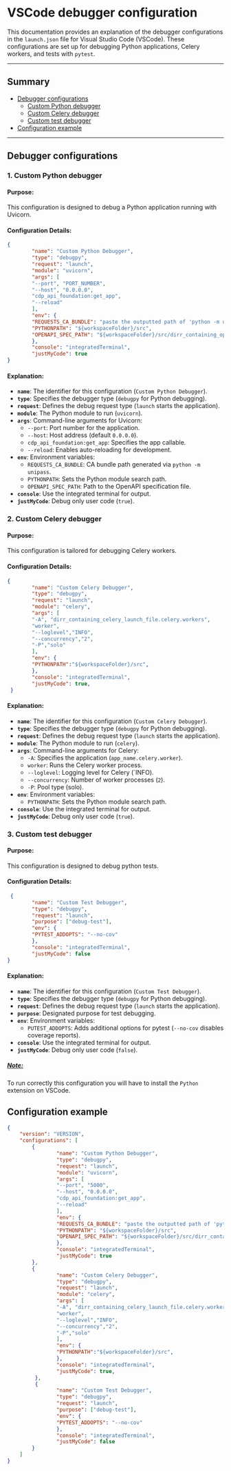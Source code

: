 # VSCode debugger configuration

This documentation provides an explanation of the debugger configurations in the `launch.json` file for Visual Studio Code (VSCode). These configurations are set up for debugging Python applications, Celery workers, and tests with `pytest`.

---

## Summary
- [Debugger configurations](#debugger-configurations)
  - [Custom Python debugger](#1-custom-python-debugger)
  - [Custom Celery debugger](#2-custom-celery-debugger)
  - [Custom test debugger](#3-custom-test-debugger)
- [Configuration example](#configuration-example)
  
---

## Debugger configurations

### 1. Custom Python debugger

#### **Purpose**:
This configuration is designed to debug a Python application running with Uvicorn.

#### **Configuration Details**:
```json
{
        "name": "Custom Python Debugger",
        "type": "debugpy",
        "request": "launch",
        "module": "uvicorn",
        "args": [
        "--port", "PORT_NUMBER",
        "--host", "0.0.0.0",
        "cdp_api_foundation:get_app",
        "--reload"
        ],
        "env": {
        "REQUESTS_CA_BUNDLE": "paste the outputted path of 'python -m unipass' displayed path in here",
        "PYTHONPATH": "${workspaceFolder}/src",
        "OPENAPI_SPEC_PATH": "${workspaceFolder}/src/dirr_containing_openapi_file/openapi_spec.yaml"
        },
        "console": "integratedTerminal",
        "justMyCode": true
}
```

#### **Explanation**:
- **`name`**: The identifier for this configuration (`Custom Python Debugger`).
- **`type`**: Specifies the debugger type (`debugpy` for Python debugging).
- **`request`**: Defines the debug request type (`launch` starts the application).
- **`module`**: The Python module to run (`uvicorn`).
- **`args`**: Command-line arguments for Uvicorn:
  - `--port`: Port number for the application.
  - `--host`: Host address (default `0.0.0.0`).
  - `cdp_api_foundation:get_app`: Specifies the app callable.
  - `--reload`: Enables auto-reloading for development.
- **`env`**: Environment variables:
  - `REQUESTS_CA_BUNDLE`: CA bundle path generated via `python -m unipass`.
  - `PYTHONPATH`: Sets the Python module search path.
  - `OPENAPI_SPEC_PATH`: Path to the OpenAPI specification file.
- **`console`**: Use the integrated terminal for output.
- **`justMyCode`**: Debug only user code (`true`).

### 2. Custom Celery debugger

#### **Purpose**:
This configuration is tailored for debugging Celery workers.

#### **Configuration Details**:
```json
{
        "name": "Custom Celery Debugger",
        "type": "debugpy",
        "request": "launch",
        "module": "celery",
        "args": [
        "-A", "dirr_containing_celery_launch_file.celery.workers",
        "worker",
        "--loglevel","INFO",
        "--concurrency","2",
        "-P","solo"
        ],
        "env": {
        "PYTHONPATH":"${workspaceFolder}/src",
        },
        "console": "integratedTerminal",
        "justMyCode": true,
 }
```

#### **Explanation**:
- **`name`**: The identifier for this configuration (`Custom Celery Debugger`).
- **`type`**: Specifies the debugger type (`debugpy` for Python debugging).
- **`request`**: Defines the debug request type (`launch` starts the application).
- **`module`**: The Python module to run (`celery`).
- **`args`**: Command-line arguments for Celery:
  - `-A`: Specifies the application (`app_name.celery.worker`).
  - `worker`: Runs the Celery worker process.
  - `--loglevel`: Logging level for Celery (`INFO).
  - `--concurrency`: Number of worker processes (`2`).
  - `-P`: Pool type (solo).
- **`env`**: Environment variables:
  - `PYTHONPATH`: Sets the Python module search path.
- **`console`**: Use the integrated terminal for output.
- **`justMyCode`**: Debug only user code (`true`).

### 3. Custom test debugger

#### **Purpose**:
This configuration is designed to debug python tests.

#### **Configuration Details**:
```json
 {
        "name": "Custom Test Debugger",
        "type": "debugpy",
        "request": "launch",
        "purpose": ["debug-test"],
        "env": {
        "PYTEST_ADDOPTS": "--no-cov"
        },
        "console": "integratedTerminal",
        "justMyCode": false
}
```

#### **Explanation**:
- **`name`**: The identifier for this configuration (`Custom Test Debugger`).
- **`type`**: Specifies the debugger type (`debugpy` for Python debugging).
- **`request`**: Defines the debug request type (`launch` starts the application).
- **`purpose`**: Designated purpose for test debugging.
- **`env`**: Environment variables:
  - `PUTEST_ADDOPTS`: Adds additional options for pytest (`--no-cov` disables coverage reports).
- **`console`**: Use the integrated terminal for output.
- **`justMyCode`**: Debug only user code (`false`).
  
##### <ins>**Note**:</ins>
To run correctly this configuration you will have to install the `Python` extension on VSCode.

## Configuration example
```json
{
    "version": "VERSION",
    "configurations": [
        {
                "name": "Custom Python Debugger",
                "type": "debugpy",
                "request": "launch",
                "module": "uvicorn",
                "args": [
                "--port", "5000",
                "--host", "0.0.0.0",
                "cdp_api_foundation:get_app",
                "--reload"
                ],
                "env": {
                "REQUESTS_CA_BUNDLE": "paste the outputted path of 'python -m unipass' displayed path in here",
                "PYTHONPATH": "${workspaceFolder}/src",
                "OPENAPI_SPEC_PATH": "${workspaceFolder}/src/dirr_containing_openapi_file/openapi_spec.yaml"
                },
                "console": "integratedTerminal",
                "justMyCode": true
        },
        {
                "name": "Custom Celery Debugger",
                "type": "debugpy",
                "request": "launch",
                "module": "celery",
                "args": [
                "-A", "dirr_containing_celery_launch_file.celery.workers",
                "worker",
                "--loglevel","INFO",
                "--concurrency","2",
                "-P","solo"
                ],
                "env": {
                "PYTHONPATH":"${workspaceFolder}/src",
                },
                "console": "integratedTerminal",
                "justMyCode": true,
         },
         {
                "name": "Custom Test Debugger",
                "type": "debugpy",
                "request": "launch",
                "purpose": ["debug-test"],
                "env": {
                "PYTEST_ADDOPTS": "--no-cov"
                },
                "console": "integratedTerminal",
                "justMyCode": false
        }
    ]
}
